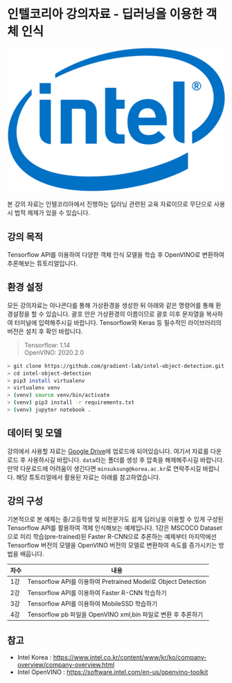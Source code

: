 # 인텔코리아 강의자료 - 딥러닝을 이용한 객체 인식

![](./img/intel-logo.png)

 본 강의 자료는 인텔코리아에서 진행하는 딥러닝 관련된 교육 자료이므로 무단으로 사용시 법적 제재가 있을 수 있습니다. 

## 강의 목적
 Tensorflow API를 이용하여 다양한 객체 인식 모델을 학습 후 OpenVINO로 변환하여 추론해보는 튜토리얼입니다.

## 환경 설정
 모든 강의자료는 아나콘다를 통해 가상환경을 생성한 뒤 아래와 같은 명령어를 통해 환경설정을 할 수 있습니다. 괄호 안은 가상환경의 이름이므로 괄호 이후 문자열을 복사하여 터미널에 입력해주시길 바랍니다. Tensorflow와 Keras 등 필수적인 라이브러리의 버전은 설치 후 확인 바랍니다.

> Tensorflow: 1.14  
OpenVINO: 2020.2.0

```bash
> git clone https://github.com/gradient-lab/intel-object-detection.git
> cd intel-object-detection
> pip3 install virtualenv
> virtualenv venv
> (venv) source venv/bin/activate  
> (venv) pip3 install -r requirements.txt
> (venv) jupyter notebook .
```

## 데이터 및 모델
 강의에서 사용할 자료는 [Google Drive](https://drive.google.com/drive/folders/1YIFbhaCjaIQRsWTVaq6o6h9FFjdQ9Zkr?usp=sharing)에 업로드에 되어있습니다. 여기서 자료를 다운로드 후 사용하시길 바랍니다. `data`라는 폴더를 생성 후 압축을 해제해주시길 바랍니다. 만약 다운로드에 어려움이 생긴다면 `minsuksung@korea.ac.kr`로 연락주시길 바랍니다. 해당 튜토리얼에서 활용된 자료는 아래를 참고하였습니다.

## 강의 구성
 기본적으로 본 예제는 중/고등학생 및 비전문가도 쉽게 딥러닝을 이용할 수 있게 구성된 Tensorflow API를 활용하여 객체 인식해보는 예제입니다. 1강은 MSCOCO Dataset으로 미리 학습(pre-trained)된 Faster R-CNN으로 추론하는 예제부터 마지막에선 Tensorflow 버전의 모델을 OpenVINO 버전의 모델로 변환하여 속도를 증가시키는 방법을 배웁니다.

|차수|내용|
|---|---|
|1강 |Tensorflow API를 이용하여 Pretrained Model로 Object Detection|
|2강 |Tensorflow API를 이용하여 Faster R-CNN 학습하기|
|3강 |Tensorflow API를 이용하여 MobileSSD 학습하기|
|4강 |Tensorflow pb 파일을 OpenVINO xml,bin 파일로 변환 후 추론하기|

## 참고
- Intel Korea : https://www.intel.co.kr/content/www/kr/ko/company-overview/company-overview.html
- Intel OpenVINO : https://software.intel.com/en-us/openvino-toolkit
